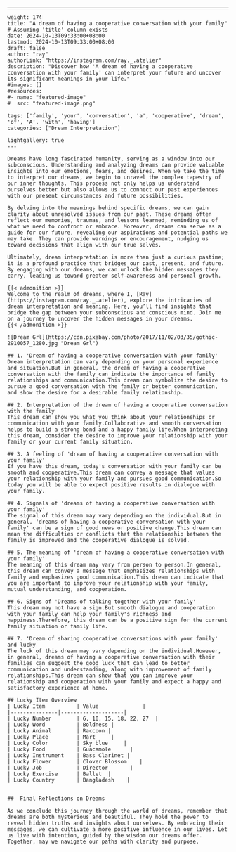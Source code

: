 ---
    weight: 174
    title: "A dream of having a cooperative conversation with your family"  # Assuming 'title' column exists
    date: 2024-10-13T09:33:00+08:00
    lastmod: 2024-10-13T09:33:00+08:00
    draft: false
    author: "ray"
    authorLink: "https://instagram.com/ray._.atelier"
    description: "Discover how 'A dream of having a cooperative conversation with your family' can interpret your future and uncover its significant meanings in your life."
    #images: []
    #resources:
    #- name: "featured-image"
    #  src: "featured-image.png"
    
    tags: ['family', 'your', 'conversation', 'a', 'cooperative', 'dream', 'of', 'A', 'with', 'having']
    categories: ["Dream Interpretation"]
    
    lightgallery: true
    ---
    
    Dreams have long fascinated humanity, serving as a window into our subconscious. Understanding and analyzing dreams can provide valuable insights into our emotions, fears, and desires. When we take the time to interpret our dreams, we begin to unravel the complex tapestry of our inner thoughts. This process not only helps us understand ourselves better but also allows us to connect our past experiences with our present circumstances and future possibilities.
    
    By delving into the meanings behind specific dreams, we can gain clarity about unresolved issues from our past. These dreams often reflect our memories, traumas, and lessons learned, reminding us of what we need to confront or embrace. Moreover, dreams can serve as a guide for our future, revealing our aspirations and potential paths we may take. They can provide warnings or encouragement, nudging us toward decisions that align with our true selves.
    
    Ultimately, dream interpretation is more than just a curious pastime; it is a profound practice that bridges our past, present, and future. By engaging with our dreams, we can unlock the hidden messages they carry, leading us toward greater self-awareness and personal growth.
    
    {{< admonition >}}
    Welcome to the realm of dreams, where I, [Ray](https://instagram.com/ray._.atelier), explore the intricacies of dream interpretation and meaning. Here, you’ll find insights that bridge the gap between your subconscious and conscious mind. Join me on a journey to uncover the hidden messages in your dreams.
    {{< /admonition >}}
    
    ![Dream Grl](https://cdn.pixabay.com/photo/2017/11/02/03/35/gothic-2910057_1280.jpg "Dream Grl")
    
    ## 1. 'Dream of having a cooperative conversation with your family'
    Dream interpretation can vary depending on your personal experience and situation.But in general, the dream of having a cooperative conversation with the family can indicate the importance of family relationships and communication.This dream can symbolize the desire to pursue a good conversation with the family or better communication, and show the desire for a desirable family relationship.
    
    ## 2. Interpretation of the dream of having a cooperative conversation with the family
    This dream can show you what you think about your relationships or communication with your family.Collaborative and smooth conversation helps to build a strong bond and a happy family life.When interpreting this dream, consider the desire to improve your relationship with your family or your current family situation.
    
    ## 3. A feeling of 'dream of having a cooperative conversation with your family'
    If you have this dream, today's conversation with your family can be smooth and cooperative.This dream can convey a message that values your relationship with your family and pursues good communication.So today you will be able to expect positive results in dialogue with your family.
    
    ## 4. Signals of 'dreams of having a cooperative conversation with your family'
    The signal of this dream may vary depending on the individual.But in general, 'dreams of having a cooperative conversation with your family' can be a sign of good news or positive change.This dream can mean the difficulties or conflicts that the relationship between the family is improved and the cooperative dialogue is solved.
    
    ## 5. The meaning of 'dream of having a cooperative conversation with your family'
    The meaning of this dream may vary from person to person.In general, this dream can convey a message that emphasizes relationships with family and emphasizes good communication.This dream can indicate that you are important to improve your relationship with your family, mutual understanding, and cooperation.
    
    ## 6. Signs of 'Dreams of talking together with your family'
    This dream may not have a sign.But smooth dialogue and cooperation with your family can help your family's richness and happiness.Therefore, this dream can be a positive sign for the current family situation or family life.
    
    ## 7. 'Dream of sharing cooperative conversations with your family' and lucky
    The luck of this dream may vary depending on the individual.However, in general, dreams of having a cooperative conversation with their families can suggest the good luck that can lead to better communication and understanding, along with improvement of family relationships.This dream can show that you can improve your relationship and cooperation with your family and expect a happy and satisfactory experience at home.
    
    ## Lucky Item Overview
    | Lucky Item          | Value              |
    |---------------|--------------------|
    | Lucky Number        | 6, 10, 15, 18, 22, 27  |
    | Lucky Word          | Boldness |
    | Lucky Animal        | Raccoon |
    | Lucky Place         | Mart     |
    | Lucky Color         | Sky blue     |
    | Lucky Food          | Guacamole      |
    | Lucky Instrument    | Bass Clarinet |
    | Lucky Flower        | Clover Blossom    |
    | Lucky Job           | Director       |
    | Lucky Exercise      | Ballet  |
    | Lucky Country       | Bangladesh    |
    
    
    ##  Final Reflections on Dreams
    
    As we conclude this journey through the world of dreams, remember that dreams are both mysterious and beautiful. They hold the power to reveal hidden truths and insights about ourselves. By embracing their messages, we can cultivate a more positive influence in our lives. Let us live with intention, guided by the wisdom our dreams offer. Together, may we navigate our paths with clarity and purpose.
    